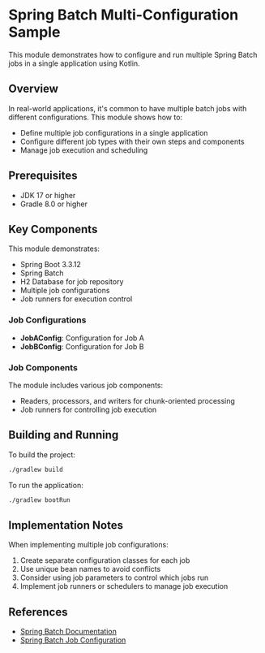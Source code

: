 # Spring Batch Multi-Configuration Sample

This module demonstrates how to configure and run multiple Spring Batch jobs in a single application using Kotlin.

## Overview

In real-world applications, it's common to have multiple batch jobs with different configurations. This module shows how to:
- Define multiple job configurations in a single application
- Configure different job types with their own steps and components
- Manage job execution and scheduling

## Prerequisites

- JDK 17 or higher
- Gradle 8.0 or higher

## Key Components

This module demonstrates:
- Spring Boot 3.3.12
- Spring Batch
- H2 Database for job repository
- Multiple job configurations
- Job runners for execution control

### Job Configurations

- **JobAConfig**: Configuration for Job A
- **JobBConfig**: Configuration for Job B

### Job Components

The module includes various job components:
- Readers, processors, and writers for chunk-oriented processing
- Job runners for controlling job execution

## Building and Running

To build the project:
```bash
./gradlew build
```

To run the application:
```bash
./gradlew bootRun
```

## Implementation Notes

When implementing multiple job configurations:

1. Create separate configuration classes for each job
2. Use unique bean names to avoid conflicts
3. Consider using job parameters to control which jobs run
4. Implement job runners or schedulers to manage job execution

## References

- [Spring Batch Documentation](https://docs.spring.io/spring-batch/docs/current/reference/html/)
- [Spring Batch Job Configuration](https://docs.spring.io/spring-batch/docs/current/reference/html/job.html)